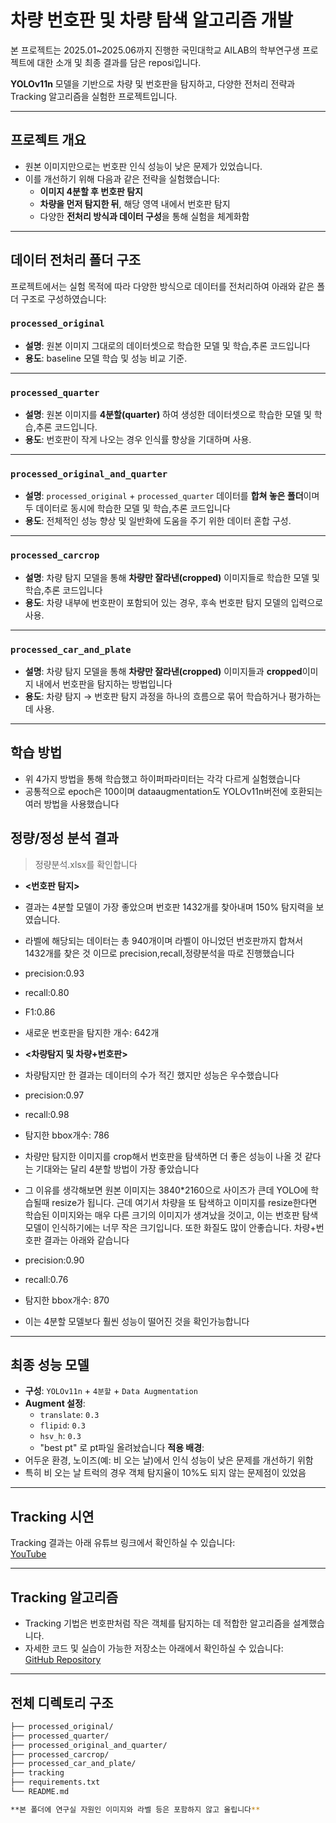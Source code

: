 # 차량 번호판 및 차량 탐색 알고리즘 개발

본 프로젝트는 2025.01~2025.06까지 진행한 국민대학교 AILAB의 학부연구생 프로젝트에 대한 소개 및 최종 결과를 담은 reposi입니다.

**YOLOv11n** 모델을 기반으로 차량 및 번호판을 탐지하고, 다양한 전처리 전략과 Tracking 알고리즘을 실험한 프로젝트입니다.

---

## 프로젝트 개요

- 원본 이미지만으로는 번호판 인식 성능이 낮은 문제가 있었습니다.
- 이를 개선하기 위해 다음과 같은 전략을 실험했습니다:
  - **이미지 4분할 후 번호판 탐지**
  - **차량을 먼저 탐지한 뒤**, 해당 영역 내에서 번호판 탐지
  - 다양한 **전처리 방식과 데이터 구성**을 통해 실험을 체계화함

---

## 데이터 전처리 폴더 구조

프로젝트에서는 실험 목적에 따라 다양한 방식으로 데이터를 전처리하여 아래와 같은 폴더 구조로 구성하였습니다:

### `processed_original`
- **설명**: 원본 이미지 그대로의 데이터셋으로 학습한 모델 및 학습,추론 코드입니다
- **용도**: baseline 모델 학습 및 성능 비교 기준.

---

### `processed_quarter`
- **설명**: 원본 이미지를 **4분할(quarter)** 하여 생성한 데이터셋으로 학습한 모델 및 학습,추론 코드입니다.
- **용도**: 번호판이 작게 나오는 경우 인식률 향상을 기대하며 사용.

---

### `processed_original_and_quarter`
- **설명**: `processed_original` + `processed_quarter` 데이터를 **합쳐 놓은 폴더**이며 두 데이터로 동시에 학습한 모델 및 학습,추론 코드입니다
- **용도**: 전체적인 성능 향상 및 일반화에 도움을 주기 위한 데이터 혼합 구성.

---

### `processed_carcrop`
- **설명**: 차량 탐지 모델을 통해 **차량만 잘라낸(cropped)** 이미지들로 학습한 모델 및 학습,추론 코드입니다
- **용도**: 차량 내부에 번호판이 포함되어 있는 경우, 후속 번호판 탐지 모델의 입력으로 사용.

---

### `processed_car_and_plate`
- **설명**: 차량 탐지 모델을 통해 **차량만 잘라낸(cropped)** 이미지들과 **cropped**이미지 내에서 번호판을 탐지하는 방법입니다 
- **용도**: 차량 탐지 → 번호판 탐지 과정을 하나의 흐름으로 묶어 학습하거나 평가하는 데 사용.

---

## 학습 방법
- 위 4가지 방법을 통해 학습했고 하이퍼파라미터는 각각 다르게 실험했습니다
- 공통적으로 epoch은 100이며 dataaugmentation도 YOLOv11n버전에 호환되는 여러 방법을 사용했습니다

## 정량/정성 분석 결과

> 정량분석.xlsx를 확인합니다
- **<번호판 탐지>**
- 결과는 4분할 모델이 가장 좋았으며 번호판 1432개를 찾아내며 150% 탐지력을 보였습니다.
- 라벨에 해당되는 데이터는 총 940개이며 라벨이 아니었던 번호판까지 합쳐서 1432개를 찾은 것 이므로 precision,recall,정량분석을 따로 진행했습니다
- precision:0.93
- recall:0.80
- F1:0.86
- 새로운 번호판을 탐지한 개수: 642개

- **<차량탐지 및 차량+번호판>**
- 차량탐지만 한 결과는 데이터의 수가 적긴 했지만 성능은 우수했습니다
- precision:0.97
- recall:0.98
- 탐지한 bbox개수: 786
- 차량만 탐지한 이미지를 crop해서 번호판을 탐색하면 더 좋은 성능이 나올 것 같다는 기대와는 달리 4분할 방법이 가장 좋았습니다
- 그 이유를 생각해보면 원본 이미지는 3840*2160으로 사이즈가 큰데 YOLO에 학습될때 resize가 됩니다. 근데 여기서 차량을 또 탐색하고 이미지를 resize한다면 학습된 이미지와는 매우 다른 크기의 이미지가 생겨났을 것이고, 이는 번호판 탐색 모델이 인식하기에는 너무 작은 크기입니다. 또한 화질도 많이 안좋습니다.  차량+번호판 결과는 아래와 같습니다
- precision:0.90
- recall:0.76
- 탐지한 bbox개수: 870
- 이는 4분할 모델보다 훨씬 성능이 떨어진 것을 확인가능합니다
---

## 최종 성능 모델

- **구성**: `YOLOv11n` + `4분할` + `Data Augmentation`
- **Augment 설정**:
  - `translate`: `0.3`
  - `flipid`: `0.3`
  - `hsv_h`: `0.3`
  - "best pt" 로 pt파일 올려놨습니다
**적용 배경**:
- 어두운 환경, 노이즈(예: 비 오는 날)에서 인식 성능이 낮은 문제를 개선하기 위함
- 특히 비 오는 날 트럭의 경우 객체 탐지율이 10%도 되지 않는 문제점이 있었음
---

## Tracking 시연

Tracking 결과는 아래 유튜브 링크에서 확인하실 수 있습니다:  
[YouTube](https://youtu.be/9UKN-NbdLuA?si=yel69RmXtsKeTHRt)

---

## Tracking 알고리즘

- Tracking 기법은 번호판처럼 작은 객체를 탐지하는 데 적합한 알고리즘을 설계했습니다.
- 자세한 코드 및 실습이 가능한 저장소는 아래에서 확인하실 수 있습니다:  
[GitHub Repository](https://github.com/LeeJeong6/plate_detection)

---

## 전체 디렉토리 구조

```bash
├── processed_original/                 
├── processed_quarter/                 
├── processed_original_and_quarter/     
├── processed_carcrop/                  
├── processed_car_and_plate/           
├── tracking                       
├── requirements.txt
└── README.md

**본 폴더에 연구실 자원인 이미지와 라벨 등은 포함하지 않고 올립니다**
